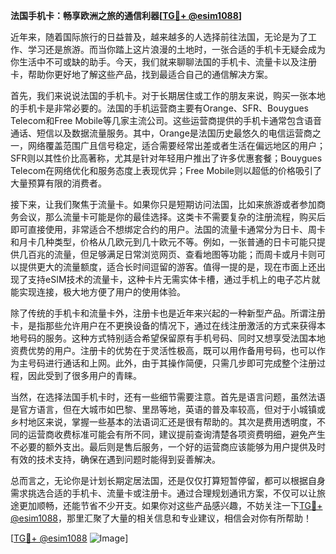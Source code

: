 **法国手机卡：畅享欧洲之旅的通信利器[[TG💪+ @esim1088](https://t.me/s/esim1088)]**

近年来，随着国际旅行的日益普及，越来越多的人选择前往法国，无论是为了工作、学习还是旅游。而当你踏上这片浪漫的土地时，一张合适的手机卡无疑会成为你生活中不可或缺的助手。今天，我们就来聊聊法国的手机卡、流量卡以及注册卡，帮助你更好地了解这些产品，找到最适合自己的通信解决方案。

首先，我们来说说法国的手机卡。对于长期居住或工作的朋友来说，购买一张本地的手机卡是非常必要的。法国的手机运营商主要有Orange、SFR、Bouygues Telecom和Free Mobile等几家主流公司。这些运营商提供的手机卡通常包含语音通话、短信以及数据流量服务。其中，Orange是法国历史最悠久的电信运营商之一，网络覆盖范围广且信号稳定，适合需要经常出差或者生活在偏远地区的用户；SFR则以其性价比高著称，尤其是针对年轻用户推出了许多优惠套餐；Bouygues Telecom在网络优化和服务态度上表现优异；Free Mobile则以超低的价格吸引了大量预算有限的消费者。

接下来，让我们聚焦于流量卡。如果你只是短期访问法国，比如来旅游或者参加商务会议，那么流量卡可能是你的最佳选择。这类卡不需要复杂的注册流程，购买后即可直接使用，非常适合不想绑定合约的用户。法国的流量卡通常分为日卡、周卡和月卡几种类型，价格从几欧元到几十欧元不等。例如，一张普通的日卡可能只提供几百兆的流量，但足够满足日常浏览网页、查看地图等功能；而周卡或月卡则可以提供更大的流量额度，适合长时间逗留的游客。值得一提的是，现在市面上还出现了支持eSIM技术的流量卡，这种卡片无需实体卡槽，通过手机上的电子芯片就能实现连接，极大地方便了用户的使用体验。

除了传统的手机卡和流量卡外，注册卡也是近年来兴起的一种新型产品。所谓注册卡，是指那些允许用户在不更换设备的情况下，通过在线注册激活的方式来获得本地号码的服务。这种方式特别适合希望保留原有手机号码、同时又想享受法国本地资费优势的用户。注册卡的优势在于灵活性极高，既可以用作备用号码，也可以作为主号码进行通话和上网。此外，由于其操作简便，只需几步即可完成整个注册过程，因此受到了很多用户的青睐。

当然，在选择法国手机卡时，还有一些细节需要注意。首先是语言问题，虽然法语是官方语言，但在大城市如巴黎、里昂等地，英语的普及率较高，但对于小城镇或乡村地区来说，掌握一些基本的法语词汇还是很有帮助的。其次是费用透明度，不同的运营商收费标准可能会有所不同，建议提前查询清楚各项资费明细，避免产生不必要的额外支出。最后则是售后服务，一个好的运营商应该能够为用户提供及时有效的技术支持，确保在遇到问题时能得到妥善解决。

总而言之，无论你是计划长期定居法国，还是仅仅打算短暂停留，都可以根据自身需求挑选合适的手机卡、流量卡或注册卡。通过合理规划通讯方案，不仅可以让旅途更加顺畅，还能节省不少开支。如果你对这些产品感兴趣，不妨关注一下[TG💪+ @esim1088](https://t.me/s/esim1088)，那里汇聚了大量的相关信息和专业建议，相信会对你有所帮助！

[[TG💪+ @esim1088](https://t.me/s/esim1088) ![Image](https://i.postimg.cc/4NQfJmqS/Snipaste-2025-05-13-00-14-12.png)]